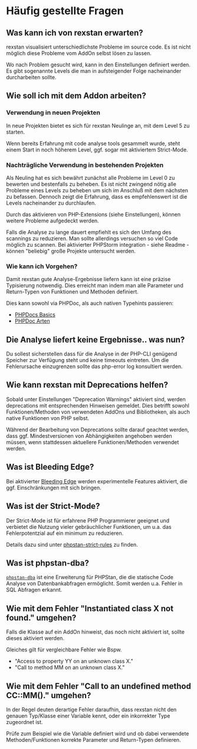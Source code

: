 # Häufig gestellte Fragen

## Was kann ich von rexstan erwarten?

rexstan visualisiert unterschiedlichste Probleme im source code.
Es ist nicht möglich diese Probleme vom AddOn selbst lösen zu lassen.

Wo nach Problem gesucht wird, kann in den Einstellungen definiert werden.
Es gibt sogenannte Levels die man in aufsteigender Folge nacheinander durcharbeiten sollte.


## Wie soll ich mit dem Addon arbeiten?

### Verwendung in neuen Projekten

In neue Projekten bietet es sich für rexstan Neulinge an, mit dem Level 5 zu starten.

Wenn bereits Erfahrung mit code analyse tools gesammelt wurde, steht einem Start in noch höherem Level, ggf. sogar mit aktiviertem Strict-Mode.


### Nachträgliche Verwendung in bestehenden Projekten

Als Neuling hat es sich bewährt zunächst alle Probleme im Level 0 zu bewerten und bestenfalls zu beheben.
Es ist nicht zwingend nötig alle Probleme eines Levels zu beheben um sich im Anschluß mit dem nächsten zu befassen.
Dennoch zeigt die Erfahrung, dass es empfehlenswert ist die Levels nacheinander zu durchlaufen.

Durch das aktivieren von PHP-Extensions (siehe Einstellungen), können weitere Probleme aufgedeckt werden.

Falls die Analyse zu lange dauert empfiehlt es sich den Umfang des scannings zu reduzieren.
Man sollte allerdings versuchen so viel Code möglich zu scannen.
Bei aktivierter PHPStorm integration - siehe Readme - können "beliebig" große Projekte untersucht werden.


### Wie kann ich Vorgehen?

Damit rexstan gute Analyse-Ergebnisse liefern kann ist eine präzise Typisierung notwendig.
Dies erreicht man indem man alle Parameter und Return-Typen von Funktionen und Methoden definiert.

Dies kann sowohl via PHPDoc, als auch nativen Typehints passieren:
- [PHPDocs Basics](https://phpstan.org/writing-php-code/phpdocs-basics)
- [PHPDoc Arten](https://phpstan.org/writing-php-code/phpdoc-types)


## Die Analyse liefert keine Ergebnisse.. was nun?

Du sollest sicherstellen dass für die Analyse in der PHP-CLI genügend Speicher zur Verfügung steht und keine timeouts eintreten.
Um die Fehlerursache einzugrenzen sollte das php-error log konsultiert werden.


## Wie kann rexstan mit Deprecations helfen?

Sobald unter Einstellungen "Deprecation Warnings" aktiviert sind, werden deprecations mit entsprechenden Hinweisen gemeldet. Dies betrifft sowohl Funktionen/Methoden von verwendeten AddOns und Bibliotheken, als auch native Funktionen von PHP selbst.

Während der Bearbeitung von Deprecations sollte darauf geachtet werden, dass ggf. Mindestversionen von Abhängigkeiten angehoben werden müssen, wenn stattdessen aktuellere Funktionen/Methoden verwendet werden.

## Was ist Bleeding Edge?

Bei aktivierter [Bleeding Edge](https://phpstan.org/blog/what-is-bleeding-edge) werden experimentelle Features aktiviert, die ggf. Einschränkungen mit sich bringen.


## Was ist der Strict-Mode?

Der Strict-Mode ist für erfahrene PHP Programmierer geeignet und verbietet die Nutzung vieler gebräuchlicher Funktionen, um u.a. das Fehlerpotentzial auf ein minimum zu reduzieren.

Details dazu sind unter [phpstan-strict-rules](https://github.com/phpstan/phpstan-strict-rules) zu finden.


## Was ist phpstan-dba?

[`phpstan-dba`](https://staabm.github.io/2022/05/01/phpstan-dba.html) ist eine Erweiterung für PHPStan, die die statische Code Analyse von Datenbankabfragen ermöglicht.
Somit werden u.a. Fehler in SQL Abfragen erkannt.


##  Wie mit dem Fehler "Instantiated class X not found." umgehen?

Falls die Klasse auf ein AddOn hinweist, das noch nicht aktiviert ist, sollte dieses aktiviert werden.

Gleiches gilt für vergleichbare Fehler wie Bspw.
- "Access to property YY on an unknown class X."
- "Call to method MM on an unknown class X."


## Wie mit dem Fehler "Call to an undefined method CC::MM()." umgehen?

In der Regel deuten derartige Fehler daraufhin, dass rexstan nicht den genauen Typ/Klasse einer Variable kennt,
oder ein inkorrekter Type zugeordnet ist.

Prüfe zum Beispiel wie die Variable definiert wird und ob dabei verwendete Methoden/Funktionen korrekte Parameter und Return-Typen definieren.  

